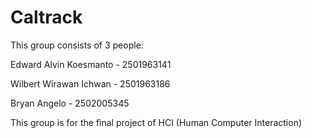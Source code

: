 # Caltrack

This group consists of 3 people:

Edward Alvin Koesmanto - 2501963141

Wilbert Wirawan Ichwan - 2501963186

Bryan Angelo - 2502005345


This group is for the final project of HCI (Human Computer Interaction)